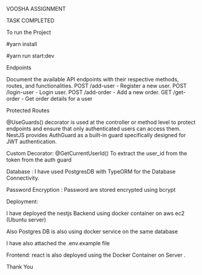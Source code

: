 VOOSHA ASSIGNMENT

TASK COMPLETED

To run the Project

#yarn install

#yarn run start:dev

Endpoints

Document the available API endpoints with their respective methods, routes, and functionalities.
POST /add-user - Register a new user.
POST /login-user - Login user.
POST /add-order - Add a new order.
GET /get-order - Get order details for a user

Protected Routes

@UseGuards() decorator is used at the controller or method level to protect endpoints and ensure that only authenticated users can access them.
NestJS provides AuthGuard as a built-in guard specifically designed for JWT authentication.

Custom Decorator: @GetCurrentUserId() To extract the user_id from the token from the auth guard

Database : I have used PostgresDB with TypeORM for the Database Connectivity.

Password Encryption : Password are stored encrypted using bcrypt

Deployment:

I have deployed the nestjs Backend using docker container on aws ec2 (Ubuntu server)

Also Postgres DB is also using docker service on the same database

I have also attached the .env.example file

Frontend: react is also deployed using the Docker Container on Server .

Thank You
